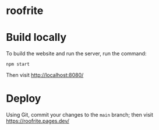 # roofrite

# Build locally
To build the website and run the server, run the command:
```
npm start
```
Then visit <http://localhost:8080/>

# Deploy

Using Git, commit your changes to the `main` branch; then visit <https://roofrite.pages.dev/>
